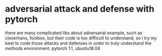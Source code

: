 # adversarial attack and defense with pytorch
there are many complicated libs about adversarial example, such as cleverhans, foolbox, but their code is too difficult to understand, so i try my best to code those attacks and defenses in order to truly understand the methods
environment: pytorch 1.1, ubuntu18.04
